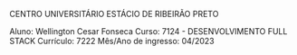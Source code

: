CENTRO UNIVERSITÁRIO ESTÁCIO DE RIBEIRÃO PRETO

Aluno: Wellington Cesar Fonseca
Curso: 7124 - DESENVOLVIMENTO FULL STACK
Currículo: 7222
Mês/Ano de ingresso: 04/2023